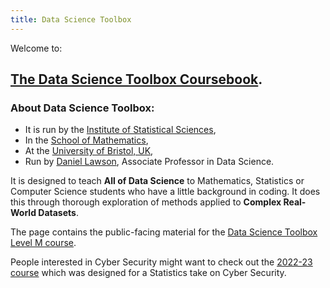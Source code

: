 ```yaml
---
title: Data Science Toolbox
---
```

Welcome to:

## [The Data Science Toolbox Coursebook](coursebook.html).

### About Data Science Toolbox:

* It is run by the [Institute of Statistical Sciences](https://www.bristolmathsresearch.org/statistical-science/),
* In the [School of Mathematics](https://www.bristol.ac.uk/maths),
* At the [University of Bristol, UK](https://www.bristol.ac.uk),
* Run by [Daniel Lawson](https://people.maths.bris.ac.uk/~madjl/), Associate Professor in Data Science.

It is designed to teach **All of Data Science** to Mathematics, Statistics or Computer Science students who have a little background in coding. It does this through thorough exploration of methods applied to **Complex Real-World Datasets**.

The page contains the public-facing material for the [Data Science Toolbox Level M course](https://www.bris.ac.uk/unit-programme-catalogue/UnitDetails.jsa?ayrCode=20%2F23&unitCode=MATHM0029).

People interested in Cyber Security might want to check out the [2022-23 course](cb-cyber) which was designed for a Statistics take on Cyber Security.